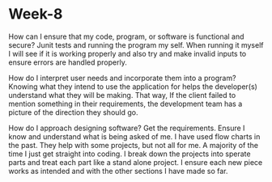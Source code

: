 # Week-8

How can I ensure that my code, program, or software is functional and secure?
Junit tests and running the program my self. When running it myself I will see if it is working properly and also try and make invalid inputs to ensure errors are handled properly.

How do I interpret user needs and incorporate them into a program?
Knowing what they intend to use the application for helps the developer(s) understand what they will be making. That way, If the client failed to mention something in their requirements, the development team has a picture of the direction they should go.

How do I approach designing software?
Get the requirements. Ensure I know and understand what is being asked of me. I have used flow charts in the past. They help with some projects, but not all for me. A majority of the time I just get straight into coding. I break down the projects into sperate parts and treat each part like a stand alone project. I ensure each new piece works as intended and with the other sections I have made so far.
